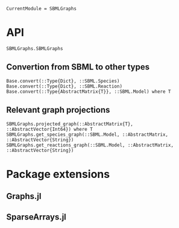 ```@meta
CurrentModule = SBMLGraphs
```

# API


```@docs
SBMLGraphs.SBMLGraphs
```

## Convertion from SBML to other types

```@docs
Base.convert(::Type{Dict}, ::SBML.Species)
Base.convert(::Type{Dict}, ::SBML.Reaction)
Base.convert(::Type{AbstractMatrix{T}}, ::SBML.Model) where T
```

## Relevant graph projections

```@docs
SBMLGraphs.projected_graph(::AbstractMatrix{T}, ::AbstractVector{Int64}) where T
SBMLGraphs.get_species_graph(::SBML.Model, ::AbstractMatrix, ::AbstractVector{String})
SBMLGraphs.get_reactions_graph(::SBML.Model, ::AbstractMatrix, ::AbstractVector{String})
```


# Package extensions

## Graphs.jl

## SparseArrays.jl
